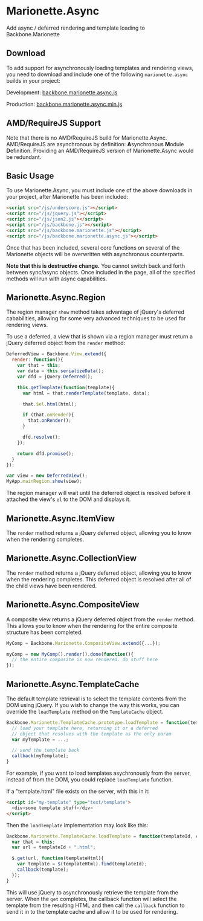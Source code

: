 # Marionette.Async

Add async / deferred rendering and template loading to Backbone.Marionette

## Download

To add support for asynchronously loading templates and rendering views, 
you need to download and include one of the following `marionette.async`
builds in your project:

Development: [backbone.marionette.async.js](https://raw.github.com/derickbailey/backbone.marionette/master/lib/backbone.marionette.async.js)

Production: [backbone.marionette.async.min.js](https://raw.github.com/derickbailey/backbone.marionette/master/lib/backbone.marionette.async.min.js)

## AMD/RequireJS Support

Note that there is no AMD/RequireJS build for Marionette.Async. 
AMD/RequireJS are asynchronous by definition: **A**synchronous 
**M**odule **D**efinition. Providing an AMD/RequireJS version of 
Marionette.Async would be redundant.

## Basic Usage

To use Marionette.Async, you must include one of the above downloads in
your project, after Marionette has been included:

```html
<script src="/js/underscore.js"></script>
<script src="/js/jquery.js"></script>
<script src="/js/json2.js"></script>
<script src="/js/backbone.js"></script>
<script src="/js/backbone.marionette.js"></script>
<script src="/js/backbone.marionette.async.js"></script>
```

Once that has been included, several core functions on several of the
Marionette objects will be overwritten with asynchronous counterparts.

**Note that this is destructive change.** You cannot switch
back and forth between sync/async objects. Once included in the page, all
of the specified methods will run with async capabilities.

## Marionette.Async.Region

The region manager `show` method takes advantage of jQuery's
deferred cababilities, allowing for some very advanced techniques
to be used for rendering views.

To use a deferred, a view that is shown via a region manager
must return a jQuery deferred object from the `render` method:

```js
DeferredView = Backbone.View.extend({
  render: function(){
    var that = this;
    var data = this.serializeData();
    var dfd = jQuery.Deferred();

    this.getTemplate(function(template){
      var html = that.renderTemplate(template, data);

      that.$el.html(html);

      if (that.onRender){
        that.onRender();
      }

      dfd.resolve();
    });

    return dfd.promise();
  }
});

var view = new DeferredView();
MyApp.mainRegion.show(view);
```

The region manager will wait until the deferred object is resolved
before it attached the view's `el` to the DOM and displays it.

## Marionette.Async.ItemView

The `render` method returns a jQuery deferred object, allowing
you to know when the rendering completes. 

## Marionette.Async.CollectionView

The `render` method returns a jQuery deferred object, allowing
you to know when the rendering completes. This deferred object
is resolved after all of the child views have been rendered.

## Marionette.Async.CompositeView

A composite view returns a jQuery deferred object from the
`render` method. This allows you to know when the rendering for
the entire composite structure has been completed.

```js
MyComp = Backbone.Marionette.CompositeView.extend({...});

myComp = new MyComp().render().done(function(){
  // the entire composite is now rendered. do stuff here
});
```

## Marionette.Async.TemplateCache

The default template retrieval is to select the template contents
from the DOM using jQuery. If you wish to change the way this
works, you can override the `loadTemplate` method on the
`TemplateCache` object.

```js
Backbone.Marionette.TemplateCache.prototype.loadTemplate = function(templateId, callback){
  // load your template here, returning it or a deferred
  // object that resolves with the template as the only param
  var myTemplate = ...;

  // send the template back
  callback(myTemplate);
}
```

For example, if you want to load templates asychronously from the
server, instead of from the DOM, you could replace 
`loadTemplate` function.

If a "template.html" file exists on the server, with this in it:

```html
<script id="my-template" type="text/template">
  <div>some template stuff</div>
</script>
```

Then the `loadTemplate` implementation may look like this:

```js
Backbone.Marionette.TemplateCache.loadTemplate = function(templateId, callback){
  var that = this;
  var url = templateId + ".html";

  $.get(url, function(templateHtml){
    var template = $(templateHtml).find(templateId);
    callback(template);
  });
}
```

This will use jQuery to asynchronously retrieve the template from
the server. When the `get` completes, the callback function will
select the template from the resulting HTML and then call the
`callback` function to send it in to the template cache and allow
it to be used for rendering.

